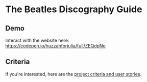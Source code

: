The Beatles Discography Guide
=====

Demo
----
Interact with the website here: https://codepen.io/huzzahforjulia/full/ZEQdpNo

Criteria
----
If you're interested, here are the [project criteria and user stories](https://www.freecodecamp.org/learn/responsive-web-design/responsive-web-design-projects/build-a-technical-documentation-page).
